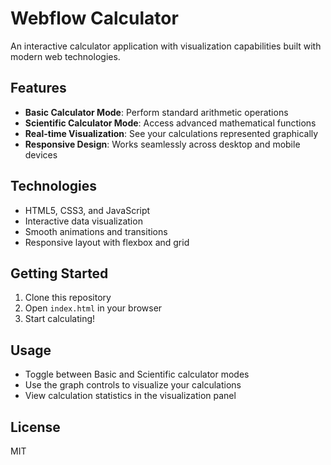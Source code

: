 # Webflow Calculator

An interactive calculator application with visualization capabilities built with modern web technologies.

## Features

- **Basic Calculator Mode**: Perform standard arithmetic operations
- **Scientific Calculator Mode**: Access advanced mathematical functions
- **Real-time Visualization**: See your calculations represented graphically
- **Responsive Design**: Works seamlessly across desktop and mobile devices

## Technologies

- HTML5, CSS3, and JavaScript
- Interactive data visualization
- Smooth animations and transitions
- Responsive layout with flexbox and grid

## Getting Started

1. Clone this repository
2. Open `index.html` in your browser
3. Start calculating!

## Usage

- Toggle between Basic and Scientific calculator modes
- Use the graph controls to visualize your calculations
- View calculation statistics in the visualization panel

## License

MIT 